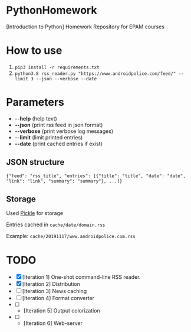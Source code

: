 # PythonHomework
[Introduction to Python] Homework Repository for EPAM courses

# How to use
1.  `pip3 install -r requirements.txt`
2.  `python3.8 rss_reader.py "https://www.androidpolice.com/feed/" --limit 3 --json --verbose --date`

# Parameters
-  **--help** (help text)
-  **--json** (print rss feed in json format)
-  **--verbose** (print verbose log messages)
-  **--limit** (limit printed entries)
-  **--date** (print cached entries if exist)

## JSON structure
`{"feed": "rss_title", "entries": [{"title": "title", "date": "date", "link": "link", "summary": "summary"}, ...]}`

## Storage
Used [Pickle](https://docs.python.org/3/library/pickle.html) for storage

Entries cached in `cache/date/domain.rss`

Example: `cache/20191117/www.androidpolice.com.rss`

# TODO
-   [x] [Iteration 1] One-shot command-line RSS reader.
-   [x] [Iteration 2] Distribution
-   [ ] [Iteration 3] News caching
-   [ ] [Iteration 4] Format converter
-   [ ] * [Iteration 5] Output colorization
-   [ ] * [Iteration 6] Web-server
